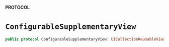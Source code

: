 **PROTOCOL**

# `ConfigurableSupplementaryView`

```swift
public protocol ConfigurableSupplementaryView: UICollectionReusableView
```

